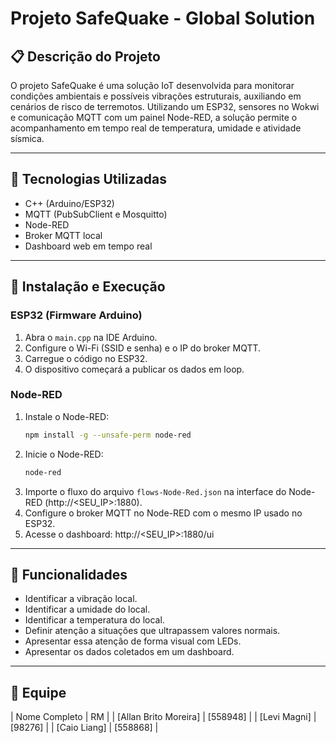 # Projeto SafeQuake - Global Solution

## 📋 Descrição do Projeto

O projeto SafeQuake é uma solução IoT desenvolvida para monitorar condições ambientais e possíveis vibrações estruturais, auxiliando em cenários de risco de terremotos. Utilizando um ESP32, sensores no Wokwi e comunicação MQTT com um painel Node-RED, a solução permite o acompanhamento em tempo real de temperatura, umidade e atividade sísmica.

---

## 🔧 Tecnologias Utilizadas

- C++ (Arduino/ESP32)
- MQTT (PubSubClient e Mosquitto)
- Node-RED
- Broker MQTT local
- Dashboard web em tempo real

---

## 🚀 Instalação e Execução

### ESP32 (Firmware Arduino)

1. Abra o `main.cpp` na IDE Arduino.
2. Configure o Wi-Fi (SSID e senha) e o IP do broker MQTT.
3. Carregue o código no ESP32.
4. O dispositivo começará a publicar os dados em loop.

### Node-RED

1. Instale o Node-RED:  
   ```bash
   npm install -g --unsafe-perm node-red
   ```
2. Inicie o Node-RED:
   ```bash
   node-red
   ```
3. Importe o fluxo do arquivo `flows-Node-Red.json` na interface do Node-RED (http://<SEU_IP>:1880).
4. Configure o broker MQTT no Node-RED com o mesmo IP usado no ESP32.
5. Acesse o dashboard: http://<SEU_IP>:1880/ui

---

## 📍 Funcionalidades

- Identificar a vibração local.
- Identificar a umidade do local.
- Identificar a temperatura do local.
- Definir atenção a situações que ultrapassem valores normais.
- Apresentar essa atenção de forma visual com LEDs.
- Apresentar os dados coletados em um dashboard.

---

## 👥 Equipe

| Nome Completo         | RM       |
| [Allan Brito Moreira] | [558948] |
| [Levi Magni]          | [98276]  |
| [Caio Liang]          | [558868] |
